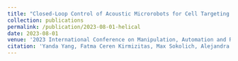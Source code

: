 ```yaml
---
title: "Closed-Loop Control of Acoustic Microrobots for Cell Targeting (Best Student Paper Nomination)"
collection: publications
permalink: /publication/2023-08-01-helical
date: 2023-08-01
venue: '2023 International Conference on Manipulation, Automation and Robotics at Small Scales (MARSS)'
citation: 'Yanda Yang, Fatma Ceren Kirmizitas, Max Sokolich, Alejandra Valencia, David Rivas, M. Çağatay Karakan, Alice E. White, Andreas A. Malikopoulos, Sambeeta Das'
---
```

